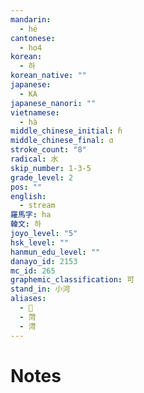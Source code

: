 ```yaml
---
mandarin:
  - hé
cantonese:
  - ho4
korean:
  - 하
korean_native: ""
japanese:
  - KA
japanese_nanori: ""
vietnamese:
  - hà
middle_chinese_initial: ɦ
middle_chinese_final: ɑ
stroke_count: "8"
radical: 水
skip_number: 1-3-5
grade_level: 2
pos: ""
english:
  - stream
羅馬字: ha
韓文: 하
joyo_level: "5"
hsk_level: ""
hanmun_edu_level: ""
danayo_id: 2153
mc_id: 265
graphemic_classification: 可
stand_in: 小河
aliases:
  - 𢀎
  - 菏
  - 渮
---
```


# Notes
